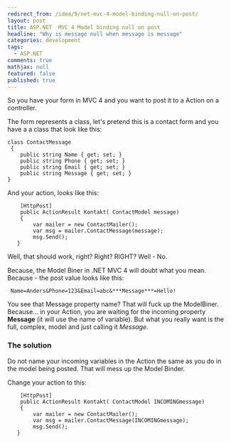 ```yaml
---
redirect_from: /idea/9/net-mvc-4-model-binding-null-on-post/
layout: post
title: ASP.NET  MVC 4 Model binding null on post
headline: "Why is message null when message is message"
categories: development
tags: 
  - ASP.NET
comments: true
mathjax: null
featured: false
published: true
---
```

So you have your form in  MVC 4 and you want to post it to a Action on a controller.

The form represents a class, let's pretend this is a contact form and you have a a class that look like this:

    class ContactMessage
     {
        public string Name { get; set; }
        public string Phone { get; set; }
        public string Email { get; set; }
        public string Message { get; set; }
    }

And your action, looks like this:

        [HttpPost]
        public ActionResult Kontakt( ContactModel message)
        {
            var mailer = new ContactMailer();
            var msg = mailer.ContactMessage(message);
            msg.Send();
       }

Well, that should work, right? Right? RIGHT?
Well - No.

Because, the Model Biner in .NET MVC 4 will doubt what you mean. Because - the post value looks like this:

     Name=Anders&Phone=123&Email=abc&***Message***=Hello!

You see that Message property name? That will fuck up the ModelBiner. Because... in your Action, you are waiting for the incoming  property **Message** (it will use the name of variable). But what you really want is the full, complex, model and just calling it *Message*.

### The solution
Do not name your incoming variables in the Action the same as you do in the model being posted. That will mess up the Model Binder.

Change your action to this:

        [HttpPost]
        public ActionResult Kontakt( ContactModel INCOMINGmessage)
        {
            var mailer = new ContactMailer();
            var msg = mailer.ContactMessage(INCOMINGmessage);
            msg.Send();
       }
